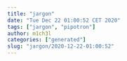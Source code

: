 ```yaml
---
title: "jargon"
date: "Tue Dec 22 01:00:52 CET 2020"
tags: ["jargon", "pipotron"]
author: m1ch3l
categories: ["generated"]
slug: "jargon/2020-12-22-01:00:52"
---
```



